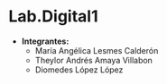 # Lab.Digital1

- **Integrantes:**
  - María Angélica Lesmes Calderón 
  - Theylor Andrés Amaya Villabon
  - Diomedes López López

